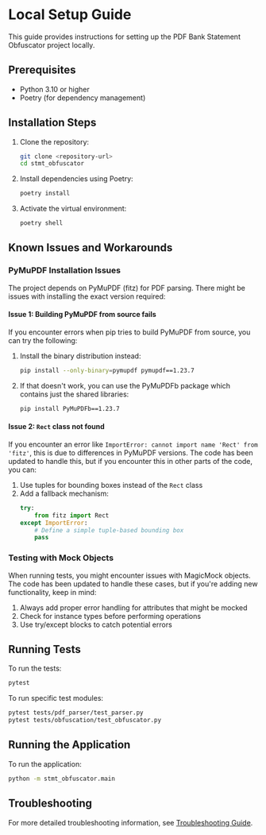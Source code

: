 # Local Setup Guide

This guide provides instructions for setting up the PDF Bank Statement Obfuscator project locally.

## Prerequisites

- Python 3.10 or higher
- Poetry (for dependency management)

## Installation Steps

1. Clone the repository:
   ```bash
   git clone <repository-url>
   cd stmt_obfuscator
   ```

2. Install dependencies using Poetry:
   ```bash
   poetry install
   ```

3. Activate the virtual environment:
   ```bash
   poetry shell
   ```

## Known Issues and Workarounds

### PyMuPDF Installation Issues

The project depends on PyMuPDF (fitz) for PDF parsing. There might be issues with installing the exact version required:

#### Issue 1: Building PyMuPDF from source fails

If you encounter errors when pip tries to build PyMuPDF from source, you can try the following:

1. Install the binary distribution instead:
   ```bash
   pip install --only-binary=pymupdf pymupdf==1.23.7
   ```

2. If that doesn't work, you can use the PyMuPDFb package which contains just the shared libraries:
   ```bash
   pip install PyMuPDFb==1.23.7
   ```

#### Issue 2: `Rect` class not found

If you encounter an error like `ImportError: cannot import name 'Rect' from 'fitz'`, this is due to differences in PyMuPDF versions. The code has been updated to handle this, but if you encounter this in other parts of the code, you can:

1. Use tuples for bounding boxes instead of the `Rect` class
2. Add a fallback mechanism:
   ```python
   try:
       from fitz import Rect
   except ImportError:
       # Define a simple tuple-based bounding box
       pass
   ```

### Testing with Mock Objects

When running tests, you might encounter issues with MagicMock objects. The code has been updated to handle these cases, but if you're adding new functionality, keep in mind:

1. Always add proper error handling for attributes that might be mocked
2. Check for instance types before performing operations
3. Use try/except blocks to catch potential errors

## Running Tests

To run the tests:

```bash
pytest
```

To run specific test modules:

```bash
pytest tests/pdf_parser/test_parser.py
pytest tests/obfuscation/test_obfuscator.py
```

## Running the Application

To run the application:

```bash
python -m stmt_obfuscator.main
```

## Troubleshooting

For more detailed troubleshooting information, see [Troubleshooting Guide](troubleshooting.md).
